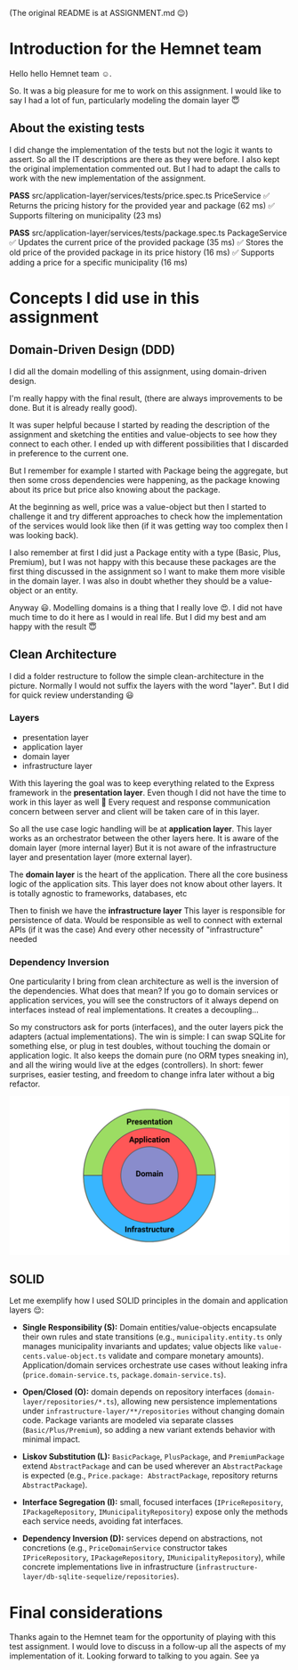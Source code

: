 (The original README is at ASSIGNMENT.md 😉)

# Introduction for the Hemnet team

Hello hello Hemnet team ☺️.

So. It was a big pleasure for me to work on this assignment.
I would like to say I had a lot of fun, particularly modeling the domain layer 😇

## About the existing tests

I did change the implementation of the tests but not the logic it wants to assert.
So all the IT descriptions are there as they were before.
I also kept the original implementation commented out.
But I had to adapt the calls to work with the new implementation of the assignment.

**PASS** src/application-layer/services/tests/price.spec.ts
PriceService
✅ Returns the pricing history for the provided year and package (62 ms)
✅ Supports filtering on municipality (23 ms)

**PASS** src/application-layer/services/tests/package.spec.ts
PackageService
✅ Updates the current price of the provided package (35 ms)
✅ Stores the old price of the provided package in its price history (16 ms)
✅ Supports adding a price for a specific municipality (16 ms)

# Concepts I did use in this assignment

## Domain-Driven Design (DDD)

I did all the domain modelling of this assignment, using domain-driven design.

I'm really happy with the final result,
(there are always improvements to be done. But it is already really good).

It was super helpful because I started by reading the description of the assignment and sketching the entities and value-objects
to see how they connect to each other.
I ended up with different possibilities that I discarded in preference to the current one.

But I remember for example I started with Package being the aggregate, but then some cross dependencies were happening, as the package knowing about its price but price also knowing about the package.

At the beginning as well, price was a value-object but then I started to challenge it and try different approaches to check how the implementation of the services would look like then (if it was getting way too complex then I was looking back).

I also remember at first I did just a Package entity with a type (Basic, Plus, Premium), but I was not happy with this because these packages are the first thing discussed in the assignment so I want to make them more visible in the domain layer. I was also in doubt whether they should be a value-object or an entity.

Anyway 😃.
Modelling domains is a thing that I really love 😍.
I did not have much time to do it here as I would in real life.
But I did my best and am happy with the result 😇

## Clean Architecture

I did a folder restructure to follow the simple clean-architecture in the picture.
Normally I would not suffix the layers with the word "layer". But I did for quick review understanding 😃

### Layers

- presentation layer
- application layer
- domain layer
- infrastructure layer

With this layering the goal was to keep everything related to the Express framework in the **presentation layer**.
Even though I did not have the time to work in this layer as well 😬
Every request and response communication concern between server and client will be taken care of in this layer.

So all the use case logic handling will be at **application layer**.
This layer works as an orchestrator between the other layers here.
It is aware of the domain layer (more internal layer)
But it is not aware of the infrastructure layer and presentation layer (more external layer).

The **domain layer** is the heart of the application.
There all the core business logic of the application sits.
This layer does not know about other layers.
It is totally agnostic to frameworks, databases, etc

Then to finish we have the **infrastructure layer**
This layer is responsible for persistence of data.
Would be responsible as well to connect with external APIs (if it was the case)
And every other necessity of "infrastructure" needed

### Dependency Inversion

One particularity I bring from clean architecture as well is the inversion of the dependencies.
What does that mean?
If you go to domain services or application services, you will see the constructors of it always depend on interfaces instead of real implementations.
It creates a decoupling...

So my constructors ask for ports (interfaces), and the outer layers pick the adapters (actual implementations).
The win is simple: I can swap SQLite for something else, or plug in test doubles, without touching the domain or application logic.
It also keeps the domain pure (no ORM types sneaking in), and all the wiring would live at the edges (controllers).
In short: fewer surprises, easier testing, and freedom to change infra later without a big refactor.

![simplified clean architecture](./clean_architecture.png)

## SOLID

Let me exemplify how I used SOLID principles in the domain and application layers 😌:

- **Single Responsibility (S):** Domain entities/value-objects encapsulate their own rules and state transitions (e.g., `municipality.entity.ts` only manages municipality invariants and updates; value objects like `value-cents.value-object.ts` validate and compare monetary amounts). Application/domain services orchestrate use cases without leaking infra (`price.domain-service.ts`, `package.domain-service.ts`).

- **Open/Closed (O):** domain depends on repository interfaces (`domain-layer/repositories/*.ts`), allowing new persistence implementations under `infrastructure-layer/**/repositories` without changing domain code. Package variants are modeled via separate classes (`Basic/Plus/Premium`), so adding a new variant extends behavior with minimal impact.

- **Liskov Substitution (L):** `BasicPackage`, `PlusPackage`, and `PremiumPackage` extend `AbstractPackage` and can be used wherever an `AbstractPackage` is expected (e.g., `Price.package: AbstractPackage`, repository returns `AbstractPackage`).

- **Interface Segregation (I):** small, focused interfaces (`IPriceRepository`, `IPackageRepository`, `IMunicipalityRepository`) expose only the methods each service needs, avoiding fat interfaces.

- **Dependency Inversion (D):** services depend on abstractions, not concretions (e.g., `PriceDomainService` constructor takes `IPriceRepository`, `IPackageRepository`, `IMunicipalityRepository`), while concrete implementations live in infrastructure (`infrastructure-layer/db-sqlite-sequelize/repositories`).

# Final considerations

Thanks again to the Hemnet team for the opportunity of playing with this test assignment.
I would love to discuss in a follow-up all the aspects of my implementation of it.
Looking forward to talking to you again.
See ya
